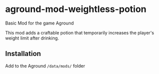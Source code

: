 # aground-mod-weightless-potion
Basic Mod for the game Aground

This mod adds a craftable potion that temporarily increases the player's weight limit after drinking.

## Installation

Add to the Aground `/data/mods/` folder
